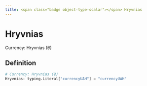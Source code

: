 ```yaml
---
title: <span class="badge object-type-scalar"></span> Hryvnias
---
```

# <span class="badge object-type-scalar"></span> Hryvnias

Currency: Hryvnias (₴)

## Definition

```python
# Currency: Hryvnias (₴)
Hryvnias: typing.Literal["currencyUAH"] = "currencyUAH"
```
